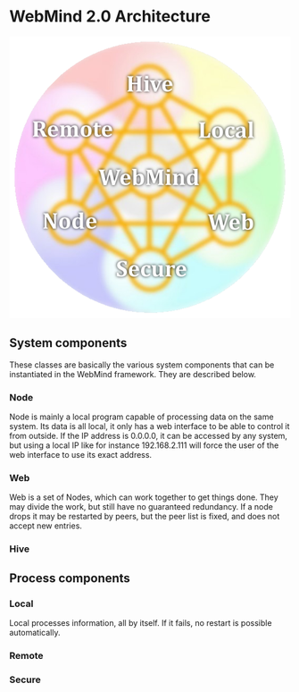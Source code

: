 # WebMind 2.0 Architecture

![](docs/images/WebMind_2.0.png) 

## System components

These classes are basically the various system components that can be instantiated in the WebMind framework.
They are described below.

### Node

Node is mainly a local program capable of processing data on the same system. Its data is all local, it 
only has a web interface to be able to control it from outside. If the IP address is 0.0.0.0, it can be accessed 
by any system, but using a local IP like for instance 192.168.2.111 will force the user of the web interface 
to use its exact address. 

### Web

Web is a set of Nodes, which can work together to get things done. They may divide the work, but still have no 
guaranteed redundancy. If a node drops it may be restarted by peers, but the peer list is fixed, and does not 
accept new entries. 

### Hive

## Process components

### Local

Local processes information, all by itself. If it fails, no restart is possible automatically. 

### Remote

### Secure


